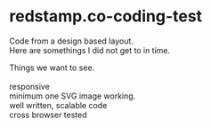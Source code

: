 # redstamp.co-coding-test
Code from a design based layout. 
 <br>Here are somethings I did not get to in time. 

 Things we want to see. <br>
 <br>responsive
   <br>minimum one SVG image working.
   <br>well written, scalable code
   <br>cross browser tested
